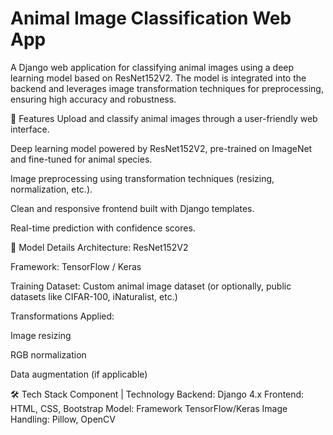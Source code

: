 # Animal Image Classification Web App
A Django web application for classifying animal images using a deep learning model based on ResNet152V2. The model is integrated into the backend and leverages image transformation techniques for preprocessing, ensuring high accuracy and robustness.

📌 Features
Upload and classify animal images through a user-friendly web interface.

Deep learning model powered by ResNet152V2, pre-trained on ImageNet and fine-tuned for animal species.

Image preprocessing using transformation techniques (resizing, normalization, etc.).

Clean and responsive frontend built with Django templates.

Real-time prediction with confidence scores.

🧠 Model Details
Architecture: ResNet152V2

Framework: TensorFlow / Keras

Training Dataset: Custom animal image dataset (or optionally, public datasets like CIFAR-100, iNaturalist, etc.)

Transformations Applied:

Image resizing

RGB normalization

Data augmentation (if applicable)

🛠️ Tech Stack
Component  |	Technology
Backend:	Django 4.x
Frontend:	HTML, CSS, Bootstrap
Model: Framework	TensorFlow/Keras
Image Handling:	Pillow, OpenCV
